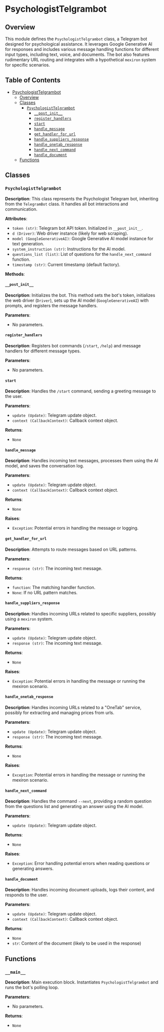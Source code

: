 # PsychologistTelgrambot

## Overview

This module defines the `PsychologistTelgrambot` class, a Telegram bot designed for psychological assistance. It leverages Google Generative AI for responses and includes various message handling functions for different input types, including text, voice, and documents.  The bot also features rudimentary URL routing and integrates with a hypothetical `mexiron` system for specific scenarios.


## Table of Contents

* [PsychologistTelgrambot](#psychologisttelgrambot)
    * [Overview](#overview)
    * [Classes](#classes)
        * [`PsychologistTelgrambot`](#psychologisttelgrambot-1)
            * [`__post_init__`](#__post_init__)
            * [`register_handlers`](#register_handlers)
            * [`start`](#start)
            * [`handle_message`](#handle_message)
            * [`get_handler_for_url`](#get_handler_for_url)
            * [`handle_suppliers_response`](#handle_suppliers_response)
            * [`handle_onetab_response`](#handle_onetab_response)
            * [`handle_next_command`](#handle_next_command)
            * [`handle_document`](#handle_document)
    * [Functions](#functions)


## Classes

### `PsychologistTelgrambot`

**Description**: This class represents the Psychologist Telegram bot, inheriting from the `TelegramBot` class.  It handles all bot interactions and communication.

**Attributes**:

- `token (str)`: Telegram bot API token. Initialized in `__post_init__`.
- `d (Driver)`: Web driver instance (likely for web scraping).
- `model (GoogleGenerativeAI)`: Google Generative AI model instance for text generation.
- `system_instruction (str)`: Instructions for the AI model.
- `questions_list (list)`: List of questions for the `handle_next_command` function.
- `timestamp (str)`: Current timestamp (default factory).


**Methods**:

#### `__post_init__`

**Description**: Initializes the bot. This method sets the bot's token, initializes the web driver (`Driver`), sets up the AI model (`GoogleGenerativeAI`) with prompts, and registers the message handlers.

**Parameters**:

- No parameters.


#### `register_handlers`

**Description**: Registers bot commands (`/start`, `/help`) and message handlers for different message types.


**Parameters**:

- No parameters.


#### `start`

**Description**: Handles the `/start` command, sending a greeting message to the user.

**Parameters**:
- `update (Update)`: Telegram update object.
- `context (CallbackContext)`: Callback context object.

**Returns**:
- `None`


#### `handle_message`

**Description**: Handles incoming text messages, processes them using the AI model, and saves the conversation log.

**Parameters**:
- `update (Update)`: Telegram update object.
- `context (CallbackContext)`: Callback context object.

**Returns**:
- `None`

**Raises**:
- `Exception`: Potential errors in handling the message or logging.



#### `get_handler_for_url`

**Description**: Attempts to route messages based on URL patterns.

**Parameters**:
- `response (str)`: The incoming text message.

**Returns**:
- `function`: The matching handler function.
- `None`: If no URL pattern matches.



#### `handle_suppliers_response`

**Description**: Handles incoming URLs related to specific suppliers, possibly using a `mexiron` system.

**Parameters**:
- `update (Update)`: Telegram update object.
- `response (str)`: The incoming text message.


**Returns**:
- `None`

**Raises**:
- `Exception`: Potential errors in handling the message or running the mexiron scenario.



#### `handle_onetab_response`

**Description**: Handles incoming URLs related to a "OneTab" service, possibly for extracting and managing prices from urls.


**Parameters**:
- `update (Update)`: Telegram update object.
- `response (str)`: The incoming text message.


**Returns**:
- `None`

**Raises**:
- `Exception`: Potential errors in handling the message or running the mexiron scenario.



#### `handle_next_command`

**Description**: Handles the command `--next`, providing a random question from the questions list and generating an answer using the AI model.


**Parameters**:
- `update (Update)`: Telegram update object.

**Returns**:
- `None`

**Raises**:
- `Exception`: Error handling potential errors when reading questions or generating answers.


#### `handle_document`

**Description**: Handles incoming document uploads, logs their content, and responds to the user.

**Parameters**:
- `update (Update)`: Telegram update object.
- `context (CallbackContext)`: Callback context object.

**Returns**:
- `None`
- `str`: Content of the document (likely to be used in the response)



## Functions


### `__main__`

**Description**: Main execution block. Instantiates `PsychologistTelgrambot` and runs the bot's polling loop.


**Parameters**:

- No parameters.


**Returns**:

- `None`